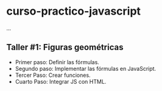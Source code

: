 # curso-practico-javascript

...


## Taller #1: Figuras geométricas

- Primer paso: Definir las fórmulas.
- Segundo paso: Implementar las fórmulas en JavaScript.
- Tercer Paso: Crear funciones.
- Cuarto Paso: Integrar JS con HTML.